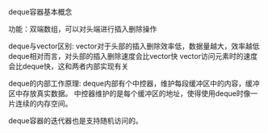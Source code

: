 deque容器基本概念

功能：双端数组，可以对头端进行插入删除操作

deque与vector区别:
    vector对于头部的插入删除效率低，数据量越大，效率越低
    deque相对而言，对头部的插入删除速度会比vector快
    vector访问元素时的速度会比deque快，这和两者内部实现有关


deque的内部工作原理:
            deque内部有个中控器，维护每段缓冲区中的内容，缓冲区中存放真实数据。
            中控器维护的是每个缓冲区的地址，使得使用deque时像一片连续的内存空间。

deque容器的迭代器也是支持随机访问的。